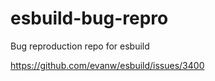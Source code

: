 # esbuild-bug-repro
Bug reproduction repo for esbuild

https://github.com/evanw/esbuild/issues/3400 